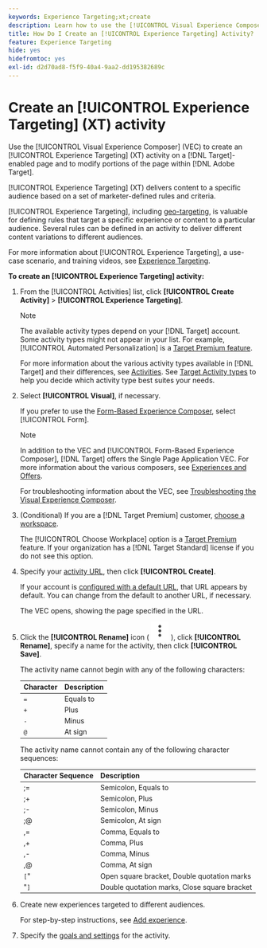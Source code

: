 ```yaml
---
keywords: Experience Targeting;xt;create
description: Learn how to use the [!UICONTROL Visual Experience Composer] (VEC) in [!DNL Adobe Target] to create an [!UICONTROL Experience Targeting] (XT) activity.
title: How Do I Create an [!UICONTROL Experience Targeting] Activity?
feature: Experience Targeting
hide: yes
hidefromtoc: yes
exl-id: d2d70ad8-f5f9-40a4-9aa2-dd195382689c
---
```

# Create an [!UICONTROL Experience Targeting] (XT) activity

Use the [!UICONTROL Visual Experience Composer] (VEC) to create an [!UICONTROL Experience Targeting] (XT) activity on a [!DNL Target]-enabled page and to modify portions of the page within [!DNL Adobe Target].

[!UICONTROL Experience Targeting] (XT) delivers content to a specific audience based on a set of marketer-defined rules and criteria.

[!UICONTROL Experience Targeting], including [geo-targeting](/help/main/c-target/c-audiences/c-target-rules/geo.md), is valuable for defining rules that target a specific experience or content to a particular audience. Several rules can be defined in an activity to deliver different content variations to different audiences.

For more information about [!UICONTROL Experience Targeting], a use-case scenario, and training videos, see [Experience Targeting](/help/main/c-activities/t-experience-target/experience-target.md).

**To create an [!UICONTROL Experience Targeting] activity:**

1. From the [!UICONTROL Activities] list, click **[!UICONTROL Create Activity]** > **[!UICONTROL Experience Targeting]**.

   >[!NOTE]
   >
   >The available activity types depend on your [!DNL Target] account. Some activity types might not appear in your list. For example, [!UICONTROL Automated Personalization] is a [Target Premium feature](/help/main/c-intro/intro.md#premium).
   >
   >For more information about the various activity types available in [!DNL Target] and their differences, see [Activities](/help/main/c-activities/activities.md#concept_D317A95A1AB54674BA7AB65C7985BA03). See [Target Activity types](/help/main/c-activities/target-activities-guide.md) to help you decide which activity type best suites your needs.

1. Select **[!UICONTROL Visual]**, if necessary.

   If you prefer to use the [Form-Based Experience Composer](/help/main/c-experiences/form-experience-composer.md), select [!UICONTROL Form].

   >[!NOTE]
   >
   >In addition to the VEC and [!UICONTROL Form-Based Experience Composer], [!DNL Target] offers the Single Page Application VEC. For more information about the various composers, see [Experiences and Offers](/help/main/c-experiences/experiences.md).
   >
   >For troubleshooting information about the VEC, see [Troubleshooting the Visual Experience Composer](/help/main/c-experiences/c-visual-experience-composer/r-troubleshoot-composer/troubleshoot-composer.md).

1. (Conditional) If you are a [!DNL Target Premium] customer, [choose a workspace](/help/main/administrating-target/c-user-management/property-channel/property-channel.md).

   The [!UICONTROL Choose Workplace] option is a [Target Premium](/help/main/c-intro/intro.md) feature. If your organization has a [!DNL Target Standard] license if you do not see this option.

1. Specify your [activity URL](/help/main/c-activities/t-experience-target/t-xt-create/xt-activity-url.md#concept_D28549AAA0A14E3BB5F05F32BE8ABC90), then click **[!UICONTROL Create]**.

   If your account is [configured with a default URL](/help/main/administrating-target/visual-experience-composer-set-up.md), that URL appears by default. You can change from the default to another URL, if necessary.

   The VEC opens, showing the page specified in the URL.

1. Click the **[!UICONTROL Rename]** icon ( ![Rename icon](/help/main/assets/icons/MoreSmallListVert.svg) ), click **[!UICONTROL Rename]**, specify a name for the activity, then click **[!UICONTROL Save]**.

   The activity name cannot begin with any of the following characters:

   | Character | Description |
   |--- |--- |
   |`=`|Equals to|
   |`+`|Plus|
   |`-`|Minus|
   |`@`|At sign|

   The activity name cannot contain any of the following character sequences:

   | Character Sequence | Description |
   |--- |--- |
   |;=|Semicolon, Equals to|
   |;+|Semicolon, Plus|
   |;-|Semicolon, Minus|
   |;@|Semicolon, At sign|
   |,=|Comma, Equals to|
   |,+|Comma, Plus|
   |,-|Comma, Minus|
   |,@|Comma, At sign|
   |`[`"|Open square bracket, Double quotation marks|
   |"`]`|Double quotation marks, Close square bracket|

1. Create new experiences targeted to different audiences.

   For step-by-step instructions, see [Add experience](/help/main/c-activities/t-experience-target/t-xt-create/xt-add-experience.md).

1. Specify the [goals and settings](/help/main/c-activities/t-experience-target/t-xt-create/xt-goals-and-settings.md#reference_B25389FD6F3A4989801E740364B089CC) for the activity.

